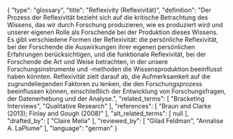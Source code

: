 {
    "type": "glossary",
    "title": "Reflexivity (Reflexivität)",
    "definition": "Der Prozess der Reflexivität bezieht sich auf die kritische Betrachtung des Wissens, das wir durch Forschung produzieren, wie es produziert wird und unserer eigenen Rolle als Forschende bei der Produktion dieses Wissens. Es gibt verschiedene Formen der Reflexivität: die persönliche Reflexivität, bei der Forschende die Auswirkungen ihrer eigenen persönlichen Erfahrungen berücksichtigen, und die funktionale Reflexivität, bei der Forschende die Art und Weise betrachten, in der unsere Forschungsinstrumente und -methoden die Wissensproduktion beeinflusst haben könnten. Reflexivität zielt darauf ab, die Aufmerksamkeit auf die zugrundeliegenden Faktoren zu lenken, die den Forschungsprozess beeinflussen können, einschließlich der Entwicklung von Forschungsfragen, der Datenerhebung und der Analyse.",
    "related_terms": [
        "Bracketing Interviews",
        "Qualitative Research"
    ],
    "references": [
        "Braun and Clarke (2013); Finlay and Gough (2008)"
    ],
    "alt_related_terms": [
        null
    ],
    "drafted_by": [
        "Claire Melia"
    ],
    "reviewed_by": [
        "Gilad Feldman",
        "Annalise A. LaPlume"
    ],
    "language": "german"
}